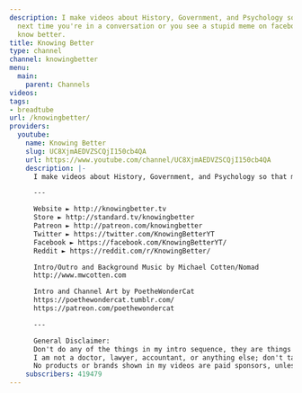 ```yaml
---
description: I make videos about History, Government, and Psychology so that maybe
  next time you're in a conversation or you see a stupid meme on facebook, you'll
  know better.
title: Knowing Better
type: channel
channel: knowingbetter
menu:
  main:
    parent: Channels
videos:
tags:
- breadtube
url: /knowingbetter/
providers:
  youtube:
    name: Knowing Better
    slug: UC8XjmAEDVZSCQjI150cb4QA
    url: https://www.youtube.com/channel/UC8XjmAEDVZSCQjI150cb4QA
    description: |-
      I make videos about History, Government, and Psychology so that maybe next time you're in a conversation or you see a stupid meme on facebook, you'll know better.

      ---

      Website ► http://knowingbetter.tv
      Store ► http://standard.tv/knowingbetter
      Patreon ► http://patreon.com/knowingbetter
      Twitter ► https://twitter.com/KnowingBetterYT
      Facebook ► https://facebook.com/KnowingBetterYT/
      Reddit ► https://reddit.com/r/KnowingBetter/

      Intro/Outro and Background Music by Michael Cotten/Nomad
      http://www.mwcotten.com

      Intro and Channel Art by PoetheWonderCat
      https://poethewondercat.tumblr.com/
      https://patreon.com/poethewondercat

      ---

      General Disclaimer:
      Don't do any of the things in my intro sequence, they are things people generally know better than to do.
      I am not a doctor, lawyer, accountant, or anything else; don't take my advice on anything.
      No products or brands shown in my videos are paid sponsors, unless otherwise stated.
    subscribers: 419479
---
```

